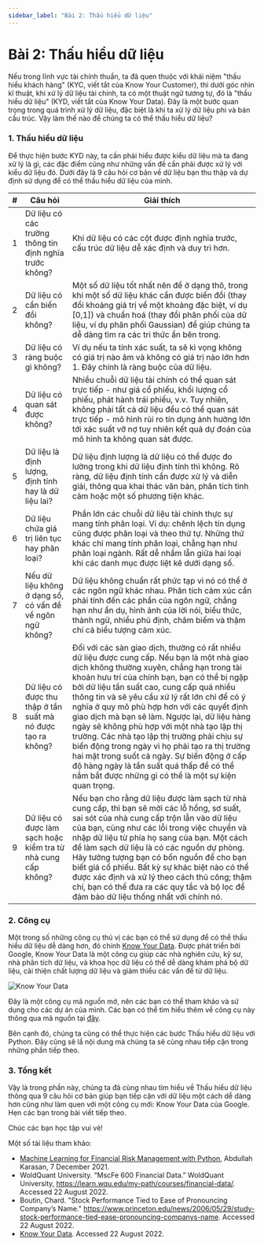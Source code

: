 ```yaml
---
sidebar_label: "Bài 2: Thấu hiểu dữ liệu"
---
```


# Bài 2: Thấu hiểu dữ liệu

Nếu trong lĩnh vực tài chính thuần, ta đã quen thuộc với khái niệm "thấu hiểu khách hàng" (KYC, viết tắt của Know Your Customer), thì dưới góc nhìn kĩ thuật, khi xử lý dữ liệu tài chính, ta có một thuật ngữ tương tự, đó là "thấu hiểu dữ liệu" (KYD, viết tắt của Know Your Data). Đây là một bước quan trọng trong quá trình xử lý dữ liệu, đặc biệt là khi ta xử lý dữ liệu phi và bán cấu trúc. Vậy làm thế nào để chúng ta có thể thấu hiểu dữ liệu?

### 1. Thấu hiểu dữ liệu

Để thực hiện bước KYD này, ta cần phải hiểu được kiểu dữ liệu mà ta đang xử lý là gì, các đặc điểm cũng như những vấn đề cần phải được xử lý với kiểu dữ liệu đó. Dưới đây là 9 câu hỏi cơ bản về dữ liệu bạn thu thập và dự định sử dụng để có thể thấu hiểu dữ liệu của mình.

| #   | Câu hỏi                                                       | Giải thích                                                                                                                                                                                                                                                                                                                                                                                                                                                                                                                                                                                                                                                                                  |
| --- | ------------------------------------------------------------- | ------------------------------------------------------------------------------------------------------------------------------------------------------------------------------------------------------------------------------------------------------------------------------------------------------------------------------------------------------------------------------------------------------------------------------------------------------------------------------------------------------------------------------------------------------------------------------------------------------------------------------------------------------------------------------------------- |
| 1   | Dữ liệu có các trường thông tin định nghĩa trước không?       | Khi dữ liệu có các cột được định nghĩa trước, cấu trúc dữ liệu dễ xác định và duy trì hơn.                                                                                                                                                                                                                                                                                                                                                                                                                                                                                                                                                                                                  |
| 2   | Dữ liệu có cần biến đổi không?                                | Một số dữ liệu tốt nhất nên để ở dạng thô, trong khi một số dữ liệu khác cần được biến đổi (thay đổi khoảng giá trị về một khoảng đặc biệt, ví dụ [0,1]) và chuẩn hoá (thay đổi phân phối của dữ liệu, ví dụ phân phối Gaussian) để giúp chúng ta dễ dàng tìm ra các tri thức ẩn bên trong.                                                                                                                                                                                                                                                                                                                                                                                                 |
| 3   | Dữ liệu có ràng buộc gì không?                                | Ví dụ nếu ta tính xác suất, ta sẽ kì vọng không có giá trị nào âm và không có giá trị nào lớn hơn 1. Đây chính là ràng buộc của dữ liệu.                                                                                                                                                                                                                                                                                                                                                                                                                                                                                                                                                    |
| 4   | Dữ liệu có quan sát được không?                               | Nhiều chuỗi dữ liệu tài chính có thể quan sát trực tiếp - như giá cổ phiếu, khối lượng cổ phiếu, phát hành trái phiếu, v.v. Tuy nhiên, không phải tất cả dữ liệu đều có thể quan sát trực tiếp - mô hình rủi ro tín dụng ảnh hưởng lớn tới xác suất vỡ nợ tuy nhiên kết quả dự đoán của mô hình ta không quan sát được.                                                                                                                                                                                                                                                                                                                                                                     |
| 5   | Dữ liệu là định lượng, định tính hay là dữ liệu lai?          | Dữ liệu định lượng là dữ liệu có thể được đo lường trong khi dữ liệu định tính thì không. Rõ ràng, dữ liệu định tính cần được xử lý và diễn giải, thông qua khai thác văn bản, phân tích tình cảm hoặc một số phương tiện khác.                                                                                                                                                                                                                                                                                                                                                                                                                                                             |
| 6   | Dữ liệu chứa giá trị liên tục hay phân loại?                  | Phần lớn các chuỗi dữ liệu tài chính thực sự mang tính phân loại. Ví dụ: chênh lệch tín dụng cũng được phân loại và theo thứ tự. Những thứ khác chỉ mang tính phân loại, chẳng hạn như phân loại ngành. Rất dễ nhầm lẫn giữa hai loại khi các danh mục được liệt kê dưới dạng số.                                                                                                                                                                                                                                                                                                                                                                                                           |
| 7   | Nếu dữ liệu không ở dạng số, có vấn đề về ngôn ngữ không?     | Dữ liệu không chuẩn rất phức tạp vì nó có thể ở các ngôn ngữ khác nhau. Phân tích cảm xúc cần phải tính đến các phần của ngôn ngữ, chẳng hạn như ẩn dụ, hình ảnh của lời nói, biểu thức, thành ngữ, nhiều phủ định, châm biếm và thậm chí cả biểu tượng cảm xúc.                                                                                                                                                                                                                                                                                                                                                                                                                            |
| 8   | Dữ liệu có được thu thập ở tần suất mà nó được tạo ra không?  | Đối với các sàn giao dịch, thường có rất nhiều dữ liệu được cung cấp. Nếu bạn là một nhà giao dịch không thường xuyên, chẳng hạn trong tài khoản hưu trí của chính bạn, bạn có thể bị ngập bởi dữ liệu tần suất cao, cung cấp quá nhiều thông tin và sẽ yêu cầu xử lý rất lớn chỉ để có ý nghĩa ở quy mô phù hợp hơn với các quyết định giao dịch mà bạn sẽ làm. Ngược lại, dữ liệu hàng ngày sẽ không phù hợp với một nhà tạo lập thị trường. Các nhà tạo lập thị trường phải chịu sự biến động trong ngày vì họ phải tạo ra thị trường hai mặt trong suốt cả ngày. Sự biến động ở cấp độ hàng ngày là tần suất quá thấp để có thể nắm bắt được những gì có thể là một sự kiện quan trọng. |
| 9   | Dữ liệu có được làm sạch hoặc kiểm tra từ nhà cung cấp không? | Nếu bạn cho rằng dữ liệu được làm sạch từ nhà cung cấp, thì bạn sẽ mời các lỗ hổng, sơ suất, sai sót của nhà cung cấp trộn lẫn vào dữ liệu của bạn, cũng như các lỗi trong việc chuyển và nhập dữ liệu từ phía họ sang của bạn. Một cách để làm sạch dữ liệu là có các nguồn dự phòng. Hãy tưởng tượng bạn có bốn nguồn để cho bạn biết giá cổ phiếu. Bất kỳ sự khác biệt nào có thể được xác định và xử lý theo cách thủ công; thậm chí, bạn có thể đưa ra các quy tắc và bộ lọc để đảm bảo dữ liệu thống nhất với chính nó.                                                                                                                                                               |

### 2. Công cụ

Một trong số những công cụ thú vị các bạn có thể sử dụng để có thể thấu hiểu dữ liệu dễ dàng hơn, đó chính [Know Your Data](https://knowyourdata.withgoogle.com/). Được phát triển bởi Google, Know Your Data là một công cụ giúp các nhà nghiên cứu, kỹ sư, nhà phân tích dữ liệu, và khoa học dữ liệu có thể dễ dàng khám phá bộ dữ liệu, cải thiện chất lượng dữ liệu và giảm thiểu các vấn đề từ dữ liệu.

![Know Your Data](./imgs/kyd-explore.gif "Know Your Data")

Đây là một công cụ mã nguồn mở, nên các bạn có thể tham khảo và sử dụng cho các dự án của mình. Các bạn có thể tìm hiểu thêm về công cụ này thông qua mã nguồn tại [đây](https://github.com/PAIR-code/knowyourdata).

Bên cạnh đó, chúng ta cũng có thể thực hiện các bước Thấu hiểu dữ liệu với Python. Đây cũng sẽ lầ nội dung mà chúng ta sẽ cùng nhau tiếp cận trong những phần tiếp theo.

### 3. Tổng kết

Vậy là trong phần này, chúng ta đã cùng nhau tìm hiểu về Thấu hiểu dữ liệu thông qua 9 câu hỏi cơ bản giúp bạn tiếp cận với dữ liệu một cách dễ dàng hơn cũng như làm quen với một công cụ mới: Know Your Data của Google. Hẹn các bạn trong bài viết tiếp theo.

Chúc các bạn học tập vui vẻ!

Một số tài liệu tham khảo:

- [Machine Learning for Financial Risk Management with Python](https://www.amazon.com/Machine-Learning-Financial-Management-Python/dp/1492085251), Abdullah Karasan, 7 December 2021.
- WoldQuant University. “MscFe 600 Financial Data.” WoldQuant University, https://learn.wqu.edu/my-path/courses/financial-data/. Accessed 22 August 2022.
- Boutin, Chard. "Stock Performance Tied to Ease of Pronouncing Company’s Name."
https://www.princeton.edu/news/2006/05/29/study-stock-performance-tied-ease-pronouncing-companys-name. Accessed 22 August 2022.
- [Know Your Data](https://knowyourdata.withgoogle.com/). Accessed 22 August 2022.
